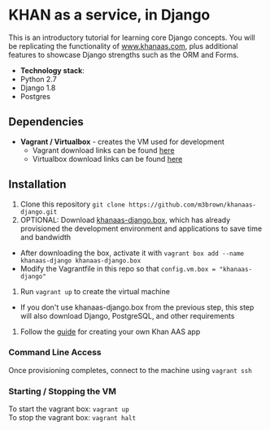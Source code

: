 # KHAN as a service, in Django

This is an introductory tutorial for learning core Django concepts.  You will be replicating the functionality of www.khanaas.com, plus additional features to showcase Django strengths such as the ORM and Forms.

  - **Technology stack**: 
   - Python 2.7
   - Django 1.8
   - Postgres

## Dependencies
- **Vagrant / Virtualbox** - creates the VM used for development
  - Vagrant download links can be found [here](http://www.vagrantup.com/downloads)
  - Virtualbox download links can be found [here](https://www.virtualbox.org/wiki/Downloads)

## Installation
1. Clone this repository `git clone https://github.com/m3brown/khanaas-django.git`
1. OPTIONAL: Download [khanaas-django.box](https://s3.amazonaws.com/techtalkdc/khanaas-django.box), which has already provisioned the development environment and applications to save time and bandwidth
 - After downloading the box, activate it with `vagrant box add --name khanaas-django khanaas-django.box`
 - Modify the Vagrantfile in this repo so that `config.vm.box = "khanaas-django"`
1. Run `vagrant up` to create the virtual machine
 - If you don't use khanaas-django.box from the previous step, this step will also download Django, PostgreSQL, and other requirements
1. Follow the [guide](KHANAAS-GUIDE.md) for creating your own Khan AAS app

### Command Line Access
Once provisioning completes, connect to the machine using `vagrant ssh`

### Starting / Stopping the VM
To start the vagrant box: `vagrant up`  
To stop the vagrant box: `vagrant halt`  
